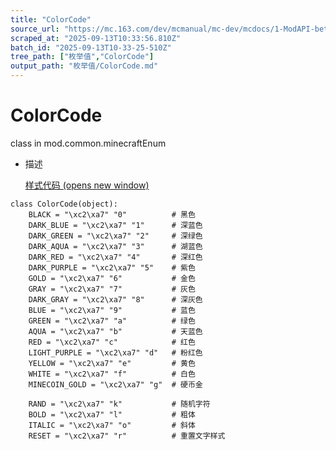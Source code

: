 ```yaml
---
title: "ColorCode"
source_url: "https://mc.163.com/dev/mcmanual/mc-dev/mcdocs/1-ModAPI-beta/%E6%9E%9A%E4%B8%BE%E5%80%BC/ColorCode.html?catalog=1"
scraped_at: "2025-09-13T10:33:56.810Z"
batch_id: "2025-09-13T10-33-25-510Z"
tree_path: ["枚举值","ColorCode"]
output_path: "枚举值/ColorCode.md"
---
```


#  ColorCode

class in mod.common.minecraftEnum

*   描述
    
    [样式代码 (opens new window)](https://zh.minecraft.wiki/w/%E6%A0%BC%E5%BC%8F%E5%8C%96%E4%BB%A3%E7%A0%81)
    

```
class ColorCode(object):
	BLACK = "\xc2\xa7" "0"          # 黑色
	DARK_BLUE = "\xc2\xa7" "1"      # 深蓝色
	DARK_GREEN = "\xc2\xa7" "2"     # 深绿色
	DARK_AQUA = "\xc2\xa7" "3"      # 湖蓝色
	DARK_RED = "\xc2\xa7" "4"       # 深红色
	DARK_PURPLE = "\xc2\xa7" "5"    # 紫色
	GOLD = "\xc2\xa7" "6"           # 金色
	GRAY = "\xc2\xa7" "7"           # 灰色
	DARK_GRAY = "\xc2\xa7" "8"      # 深灰色
	BLUE = "\xc2\xa7" "9"           # 蓝色
	GREEN = "\xc2\xa7" "a"          # 绿色
	AQUA = "\xc2\xa7" "b"           # 天蓝色
	RED = "\xc2\xa7" "c"            # 红色
	LIGHT_PURPLE = "\xc2\xa7" "d"   # 粉红色
	YELLOW = "\xc2\xa7" "e"         # 黄色
	WHITE = "\xc2\xa7" "f"          # 白色
	MINECOIN_GOLD = "\xc2\xa7" "g"  # 硬币金

	RAND = "\xc2\xa7" "k"           # 随机字符
	BOLD = "\xc2\xa7" "l"           # 粗体
	ITALIC = "\xc2\xa7" "o"         # 斜体
	RESET = "\xc2\xa7" "r"          # 重置文字样式


```